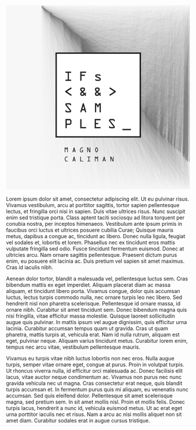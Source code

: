 ![](./img/capa_alta.jpg)

Lorem ipsum dolor sit amet, consectetur adipiscing elit. Ut eu pulvinar risus. Vivamus vestibulum, arcu at porttitor sagittis, tortor sapien pellentesque lectus, et fringilla orci nisi in sapien. Duis vitae ultrices risus. Nunc suscipit enim sed tristique porta. Class aptent taciti sociosqu ad litora torquent per conubia nostra, per inceptos himenaeos. Vestibulum ante ipsum primis in faucibus orci luctus et ultrices posuere cubilia Curae; Quisque mauris metus, dapibus a congue ac, tincidunt ac libero. Donec nulla ligula, feugiat vel sodales et, lobortis et lorem. Phasellus nec ex tincidunt eros mattis vulputate fringilla sed odio. Fusce tincidunt fermentum euismod. Donec at ultricies arcu. Nam ornare sagittis pellentesque. Praesent dictum purus enim, eu posuere elit lacinia ac. Duis pretium vel sapien sit amet maximus. Cras id iaculis nibh.

Aenean dolor tortor, blandit a malesuada vel, pellentesque luctus sem. Cras bibendum mattis ex eget imperdiet. Aliquam placerat diam ac massa aliquam, et tincidunt libero porta. Vivamus congue, dolor quis accumsan luctus, lectus turpis commodo nulla, nec ornare turpis leo nec libero. Sed hendrerit nisl non pharetra scelerisque. Pellentesque id ornare massa, id ornare nibh. Curabitur sit amet tincidunt sem. Donec bibendum magna quis nisi fringilla, vitae efficitur massa molestie. Quisque laoreet sollicitudin augue quis pulvinar. In mattis ipsum vel augue dignissim, quis efficitur urna lacinia. Curabitur accumsan tempus quam ut gravida. Cras ut quam pharetra, mattis turpis at, vehicula erat. Nam id nulla rutrum, aliquam est eget, pulvinar neque. Aliquam varius tincidunt metus. Curabitur lorem enim, tempus nec arcu vitae, vestibulum pellentesque mauris.

Vivamus eu turpis vitae nibh luctus lobortis non nec eros. Nulla augue turpis, semper vitae ornare eget, congue at purus. Proin in volutpat turpis. Ut rhoncus viverra nulla, id efficitur orci malesuada ac. Donec facilisis elit lacus, vitae auctor neque condimentum ac. Vivamus non purus nec nunc gravida vehicula nec ut magna. Cras consectetur erat neque, quis blandit turpis accumsan et. In fermentum purus quis mi aliquam, eu venenatis nunc accumsan. Sed quis eleifend dolor. Pellentesque sit amet scelerisque magna, sed pretium sem. In sit amet mollis nisl. Proin et mollis felis. Donec turpis lacus, hendrerit a nunc id, vehicula euismod metus. Ut ac erat eget urna porttitor iaculis nec et risus. Nam a arcu ac nisi mollis aliquet non sit amet diam. Curabitur sodales erat in augue cursus tristique.
